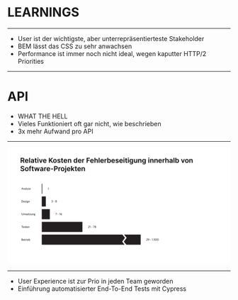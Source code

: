 # LEARNINGS 

---

* User ist der wichtigste, aber unterrepräsentierteste Stakeholder
* BEM lässt das CSS zu sehr anwachsen
* Performance ist immer noch nicht ideal, wegen kaputter HTTP/2 Priorities

---
 
# API

* WHAT THE HELL
* Vieles Funktioniert oft gar nicht, wie beschrieben
* 3x mehr Aufwand pro API


---
![UX](assets/ux.png)

---

* User Experience ist zur Prio in jeden Team geworden 
* Einführung automatisierter End-To-End Tests mit Cypress

